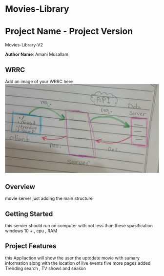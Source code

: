 # Movies-Library
# Project Name - Project Version
Movies-Library-V2

**Author Name**: Amani Musallam

## WRRC
Add an image of your WRRC here
![image](./img/wrrc.jpeg)

## Overview
movie server just adding the main structure 
## Getting Started
this servier should run on computer with not less than these spasification 
windows 10 + , cpu , RAM 

## Project Features
this Appliaction will show the user the uptodate movie with sumary information along with the location of live events 
five more pages added Trending search , TV shows and season 